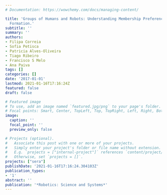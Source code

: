 ```yaml
---
# Documentation: https://wowchemy.com/docs/managing-content/

title: 'Groups of Humans and Robots: Understanding Membership Preferences and Team
  Formation.'
subtitle: ''
summary: ''
authors:
- Filipa Correia
- Sofia Petisca
- Patricia Alves-Oliveira
- Tiago Ribeiro
- Francisco S Melo
- Ana Paiva
tags: []
categories: []
date: '2017-01-01'
lastmod: 2021-01-16T17:16:24Z
featured: false
draft: false

# Featured image
# To use, add an image named `featured.jpg/png` to your page's folder.
# Focal points: Smart, Center, TopLeft, Top, TopRight, Left, Right, BottomLeft, Bottom, BottomRight.
image:
  caption: ''
  focal_point: ''
  preview_only: false

# Projects (optional).
#   Associate this post with one or more of your projects.
#   Simply enter your project's folder or file name without extension.
#   E.g. `projects = ["internal-project"]` references `content/project/deep-learning/index.md`.
#   Otherwise, set `projects = []`.
projects: ["sera"]
publishDate: '2021-01-16T17:16:24.304103Z'
publication_types:
- '1'
abstract: ''
publication: '*Robotics: Science and Systems*'
---
```

